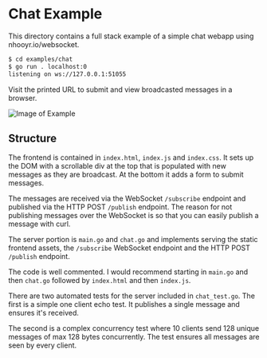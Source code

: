 # Chat Example

This directory contains a full stack example of a simple chat webapp using nhooyr.io/websocket.

```bash
$ cd examples/chat
$ go run . localhost:0
listening on ws://127.0.0.1:51055
```

Visit the printed URL to submit and view broadcasted messages in a browser.

![Image of Example](https://i.imgur.com/VwJl9Bh.png)

## Structure

The frontend is contained in `index.html`, `index.js` and `index.css`. It sets up the
DOM with a scrollable div at the top that is populated with new messages as they are broadcast.
At the bottom it adds a form to submit messages.

The messages are received via the WebSocket `/subscribe` endpoint and published via
the HTTP POST `/publish` endpoint. The reason for not publishing messages over the WebSocket
is so that you can easily publish a message with curl.

The server portion is `main.go` and `chat.go` and implements serving the static frontend
assets, the `/subscribe` WebSocket endpoint and the HTTP POST `/publish` endpoint.

The code is well commented. I would recommend starting in `main.go` and then `chat.go` followed by
`index.html` and then `index.js`.

There are two automated tests for the server included in `chat_test.go`. The first is a simple one
client echo test. It publishes a single message and ensures it's received.

The second is a complex concurrency test where 10 clients send 128 unique messages
of max 128 bytes concurrently. The test ensures all messages are seen by every client.
